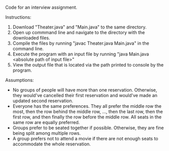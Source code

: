Code for an interview assignment.

Instructions:
  1. Download "Theater.java" and "Main.java" to the same directory.
  2. Open up commmand line and navigate to the directory with the downloaded files.
  3. Compile the files by running "javac Theater.java Main.java" in the command line.
  4. Execute the program with an input file by running "java Main.java \<absolute path of input file>"
  5. View the output file that is located via the path printed to console by the program.

Assumptions:
* No groups of people will have more than one reservation. Otherwise, they would've cancelled their first reservation and would've made an updated second reservation.
* Everyone has the same preferences. They all prefer the middle row the most, then the row behind the middle row, ..., then the last row, then the first row, and then finally the row before the middle row. All seats in the same row are equally preferred.
* Groups prefer to be seated together if possible. Otherwise, they are fine being split among multiple rows.
* A group prefers not to attend a movie if there are not enough seats to accommodate the whole reservation.
